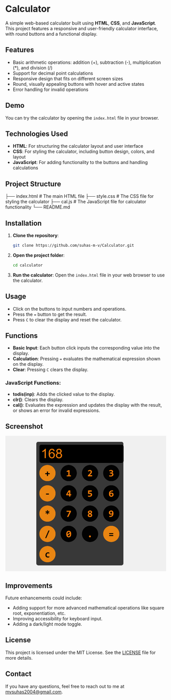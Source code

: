 # Calculator

A simple web-based calculator built using **HTML**, **CSS**, and **JavaScript**. This project features a responsive and user-friendly calculator interface, with round buttons and a functional display.

## Features

- Basic arithmetic operations: addition (+), subtraction (-), multiplication (*), and division (/)
- Support for decimal point calculations
- Responsive design that fits on different screen sizes
- Round, visually appealing buttons with hover and active states
- Error handling for invalid operations

## Demo

You can try the calculator by opening the `index.html` file in your browser.

## Technologies Used

- **HTML**: For structuring the calculator layout and user interface
- **CSS**: For styling the calculator, including button design, colors, and layout
- **JavaScript**: For adding functionality to the buttons and handling calculations

## Project Structure

├── index.html # The main HTML file 
├── style.css # The CSS file for styling the calculator 
├── cal.js # The JavaScript file for calculator functionality 
└── README.md 

## Installation

1. **Clone the repository**:
    ```bash
    git clone https://github.com/suhas-m-v/Calculator.git
    ```

2. **Open the project folder**:
    ```bash
    cd calculator
    ```

3. **Run the calculator**:
    Open the `index.html` file in your web browser to use the calculator.

## Usage

- Click on the buttons to input numbers and operations.
- Press the `=` button to get the result.
- Press `C` to clear the display and reset the calculator.

## Functions

- **Basic Input**: Each button click inputs the corresponding value into the display.
- **Calculation**: Pressing `=` evaluates the mathematical expression shown on the display.
- **Clear**: Pressing `C` clears the display.
  
### JavaScript Functions:

- **todis(inp)**: Adds the clicked value to the display.
- **clr()**: Clears the display.
- **cal()**: Evaluates the expression and updates the display with the result, or shows an error for invalid expressions.

## Screenshot
![Calculator Screenshot](https://github.com/suhas-m-v/Calculator/blob/6bc9e9f8c7d74e5e7f5113435d4b99812c8b7ba0/Screenshot%202024-10-12%20114417.png)
## Improvements
Future enhancements could include:
- Adding support for more advanced mathematical operations like square root, exponentiation, etc.
- Improving accessibility for keyboard input.
- Adding a dark/light mode toggle.

## License

This project is licensed under the MIT License. See the [LICENSE](LICENSE) file for more details.

## Contact

If you have any questions, feel free to reach out to me at [mvsuhas2004@gmail.com](mailto:mvsuhas2004@gmail.com).
